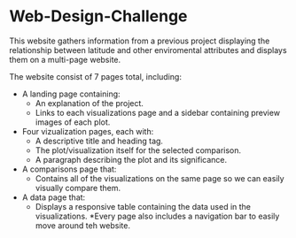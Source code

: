 # Web-Design-Challenge

This website gathers information from a previous project displaying the relationship between latitude and other enviromental attributes and displays them on a multi-page website.

The website consist of 7 pages total, including:

* A landing page containing:
  * An explanation of the project.
  * Links to each visualizations page and a sidebar containing preview images of each plot.
* Four vizualization pages, each with:
  * A descriptive title and heading tag.
  * The plot/visualization itself for the selected comparison.
  * A paragraph describing the plot and its significance.
* A comparisons page that:
  * Contains all of the visualizations on the same page so we can easily visually compare them.
* A data page that:
  * Displays a responsive table containing the data used in the visualizations.
*Every page also includes a navigation bar to easily move around teh website.
